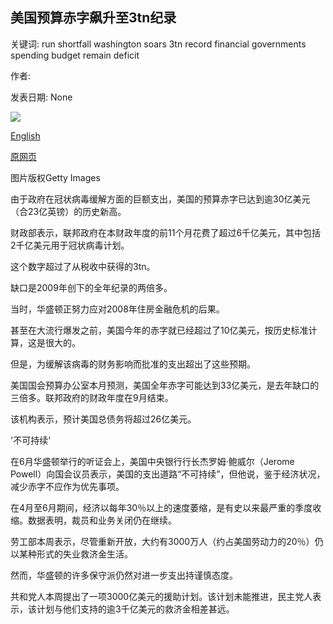 ## 美国预算赤字飙升至3tn纪录

关键词: run shortfall washington soars 3tn record financial governments spending budget remain deficit

作者: 

发表日期: None

![](https://ichef.bbci.co.uk/news/1024/branded_news/90B3/production/_114334073_gettyimages-1228428340.jpg)

[English](US%20budget%20deficit%20soars%20to%20%243tn%20record.md)

[原网页](https://www.bbc.com/news/business-54126226)

图片版权Getty Images

由于政府在冠状病毒缓解方面的巨额支出，美国的预算赤字已达到逾30亿美元（合23亿英镑）的历史新高。

财政部表示，联邦政府在本财政年度的前11个月花费了超过6千亿美元，其中包括2千亿美元用于冠状病毒计划。

这个数字超过了从税收中获得的3tn。

缺口是2009年创下的全年纪录的两倍多。

当时，华盛顿正努力应对2008年住房金融危机的后果。

甚至在大流行爆发之前，美国今年的赤字就已经超过了10亿美元，按历史标准计算，这是很大的。

但是，为缓解该病毒的财务影响而批准的支出超出了这些预期。

美国国会预算办公室本月预测，美国全年赤字可能达到33亿美元，是去年缺口的三倍多。联邦政府的财政年度在9月结束。

该机构表示，预计美国总债务将超过26亿美元。

'不可持续'

在6月华盛顿举行的听证会上，美国中央银行行长杰罗姆·鲍威尔（Jerome Powell）向国会议员表示，美国的支出道路“不可持续”，但他说，鉴于经济状况，减少赤字不应作为优先事项。

在4月至6月期间，经济以每年30％以上的速度萎缩，是有史以来最严重的季度收缩。数据表明，裁员和业务关闭仍在继续。

劳工部本周表示，尽管重新开放，大约有3000万人（约占美国劳动力的20％）仍以某种形式的失业救济金生活。

然而，华盛顿的许多保守派仍然对进一步支出持谨慎态度。

共和党人本周提出了一项3000亿美元的援助计划。该计划未能推进，民主党人表示，该计划与他们支持的逾3千亿美元的救济金相差甚远。